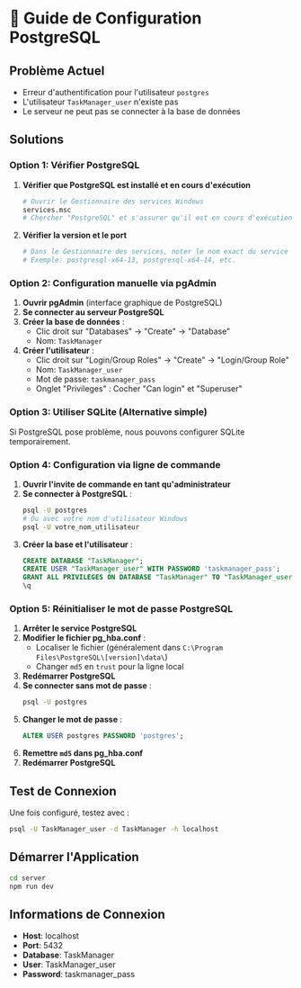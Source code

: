 # 🔧 Guide de Configuration PostgreSQL

## Problème Actuel
- Erreur d'authentification pour l'utilisateur `postgres`
- L'utilisateur `TaskManager_user` n'existe pas
- Le serveur ne peut pas se connecter à la base de données

## Solutions

### Option 1: Vérifier PostgreSQL
1. **Vérifier que PostgreSQL est installé et en cours d'exécution**
   ```bash
   # Ouvrir le Gestionnaire des services Windows
   services.msc
   # Chercher "PostgreSQL" et s'assurer qu'il est en cours d'exécution
   ```

2. **Vérifier la version et le port**
   ```bash
   # Dans le Gestionnaire des services, noter le nom exact du service
   # Exemple: postgresql-x64-13, postgresql-x64-14, etc.
   ```

### Option 2: Configuration manuelle via pgAdmin
1. **Ouvrir pgAdmin** (interface graphique de PostgreSQL)
2. **Se connecter au serveur PostgreSQL**
3. **Créer la base de données** :
   - Clic droit sur "Databases" → "Create" → "Database"
   - Nom: `TaskManager`
4. **Créer l'utilisateur** :
   - Clic droit sur "Login/Group Roles" → "Create" → "Login/Group Role"
   - Nom: `TaskManager_user`
   - Mot de passe: `taskmanager_pass`
   - Onglet "Privileges" : Cocher "Can login" et "Superuser"

### Option 3: Utiliser SQLite (Alternative simple)
Si PostgreSQL pose problème, nous pouvons configurer SQLite temporairement.

### Option 4: Configuration via ligne de commande
1. **Ouvrir l'invite de commande en tant qu'administrateur**
2. **Se connecter à PostgreSQL** :
   ```bash
   psql -U postgres
   # Ou avec votre nom d'utilisateur Windows
   psql -U votre_nom_utilisateur
   ```
3. **Créer la base et l'utilisateur** :
   ```sql
   CREATE DATABASE "TaskManager";
   CREATE USER "TaskManager_user" WITH PASSWORD 'taskmanager_pass';
   GRANT ALL PRIVILEGES ON DATABASE "TaskManager" TO "TaskManager_user";
   \q
   ```

### Option 5: Réinitialiser le mot de passe PostgreSQL
1. **Arrêter le service PostgreSQL**
2. **Modifier le fichier pg_hba.conf** :
   - Localiser le fichier (généralement dans `C:\Program Files\PostgreSQL\[version]\data\`)
   - Changer `md5` en `trust` pour la ligne local
3. **Redémarrer PostgreSQL**
4. **Se connecter sans mot de passe** :
   ```bash
   psql -U postgres
   ```
5. **Changer le mot de passe** :
   ```sql
   ALTER USER postgres PASSWORD 'postgres';
   ```
6. **Remettre `md5` dans pg_hba.conf**
7. **Redémarrer PostgreSQL**

## Test de Connexion
Une fois configuré, testez avec :
```bash
psql -U TaskManager_user -d TaskManager -h localhost
```

## Démarrer l'Application
```bash
cd server
npm run dev
```

## Informations de Connexion
- **Host**: localhost
- **Port**: 5432
- **Database**: TaskManager
- **User**: TaskManager_user
- **Password**: taskmanager_pass
